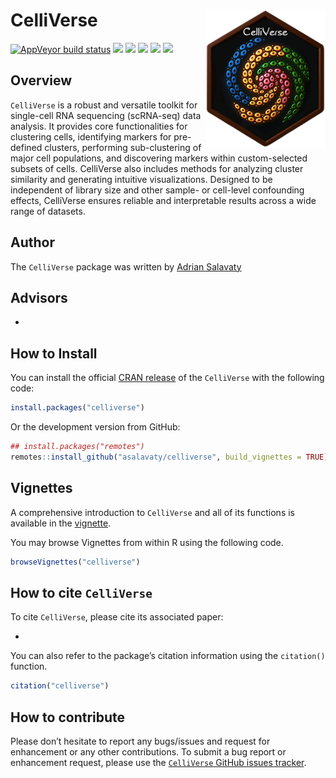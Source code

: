 
<!-- README.md is generated from README.Rmd. Please edit that file -->

# CelliVerse <a href='https://github.com/asalavaty/celliverse'><img src='man/figures/Symbol.png' align="right" height="221" /></a>

<!-- badges: start -->

[![AppVeyor build
status](https://ci.appveyor.com/api/projects/status/github/asalavaty/CelliVerse?branch=master&svg=true)](https://ci.appveyor.com/project/asalavaty/CelliVerse)
[![](https://www.r-pkg.org/badges/version/CelliVerse?color=blue)](https://cran.r-project.org/package=CelliVerse)
[![](http://cranlogs.r-pkg.org/badges/grand-total/CelliVerse?color=green)](https://cran.r-project.org/package=CelliVerse)
[![](https://img.shields.io/badge/Integrated%20Value%20of%20Influence-IVI-blue.svg)](https://doi.org/10.1016/j.patter.2020.100052)
[![](https://img.shields.io/badge/SIR--based%20Influence%20Ranking-SIRIR-green.svg)](https://doi.org/10.1016/j.patter.2020.100052)
[![](https://img.shields.io/badge/Experimental%20data--based%20Integrative%20Ranking-ExIR-blue.svg)](https://www.biorxiv.org/content/10.1101/2022.10.03.510585v1.abstract)
<!-- badges: end -->

## Overview

`CelliVerse` is a robust and versatile toolkit for single-cell RNA
sequencing (scRNA-seq) data analysis. It provides core functionalities
for clustering cells, identifying markers for pre-defined clusters,
performing sub-clustering of major cell populations, and discovering
markers within custom-selected subsets of cells. CelliVerse also
includes methods for analyzing cluster similarity and generating
intuitive visualizations. Designed to be independent of library size and
other sample- or cell-level confounding effects, CelliVerse ensures
reliable and interpretable results across a wide range of datasets.

## Author

The `CelliVerse` package was written by [Adrian
Salavaty](https://asalavaty.com/)

## Advisors

- 

## How to Install

You can install the official [CRAN
release](https://cran.r-project.org/package=celliverse) of the
`CelliVerse` with the following code:

``` r
install.packages("celliverse")
```

Or the development version from GitHub:

``` r
## install.packages("remotes")
remotes::install_github("asalavaty/celliverse", build_vignettes = TRUE)
```

## Vignettes

A comprehensive introduction to `CelliVerse` and all of its functions is
available in the
[vignette](https://cran.r-project.org/package=celliverse/vignettes/Vignettes.html).

You may browse Vignettes from within R using the following code.

``` r
browseVignettes("celliverse")
```

## How to cite `CelliVerse`

To cite `CelliVerse`, please cite its associated paper:

- 

You can also refer to the package’s citation information using the
`citation()` function.

``` r
citation("celliverse")
```

## How to contribute

Please don’t hesitate to report any bugs/issues and request for
enhancement or any other contributions. To submit a bug report or
enhancement request, please use the [`CelliVerse` GitHub issues
tracker](https://github.com/asalavaty/celliverse/issues).
